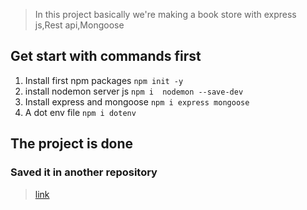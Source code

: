 > In this project basically we're making a book store with express js,Rest api,Mongoose

## Get start with commands first

1. Install first npm packages
		`npm init -y`
2. install nodemon server js `npm i  nodemon --save-dev`
3. Install express and mongoose `npm i express mongoose `
4. A dot env file `npm i dotenv`


## The project is done 

### Saved it in another repository

> [link](https://github.com/Dedrknex8/bookStore)

